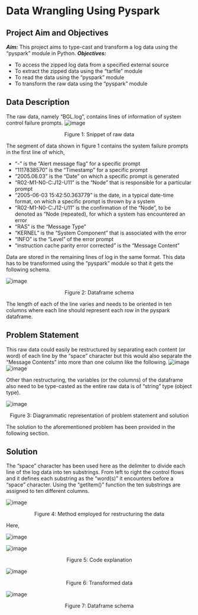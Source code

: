 # Data Wrangling Using Pyspark
## Project Aim and Objectives
___Aim:___
This project aims to type-cast and transform a log data using the “pyspark” module in Python.
___Objectives:___
- To access the zipped log data from a specified external source
- To extract the zipped data using the “tarfile” module
- To read the data using the “pyspark” module
- To transform the raw data using the “pyspark” module

## Data Description
The raw data, namely “BGL.log”, contains lines of information of system control failure prompts. 
![image](https://github.com/El-codificador/data-wrangling-using-pyspark/assets/91063835/5ebc6680-b83d-4e0c-82f9-cf56e2b781db)
<p><center>Figure 1: Snippet of raw data</center></p>

The segment of data shown in figure 1 contains the system failure prompts in the first line of which,
- “-” is the “Alert message flag” for a specific prompt
- “1117838570” is the “Timestamp” for a specific prompt
- “2005.06.03” is the “Date” on which a specific prompt is generated
- “R02-M1-N0-C:J12-U11” is the “Node” that is responsible for a particular prompt
- “2005-06-03 15:42:50.363779” is the date, in a typical date-time format, on which a specific prompt is thrown by a system
- “R02-M1-N0-C:J12-U11” is the confirmation of the “Node”, to be denoted as “Node (repeated), for which a system has encountered an error
- “RAS” is the “Message Type”
- “KERNEL” is the “System Component” that is associated with the error
- “INFO” is the “Level” of the error prompt
- “instruction cache parity error corrected” is the “Message Content”

Data are stored in the remaining lines of log in the same format. This data has to be transformed using the “pyspark” module so that it gets the following schema.

![image](https://github.com/El-codificador/data-wrangling-using-pyspark/assets/91063835/95e92408-8961-457c-ad54-07b543301b85)
<p><center>Figure 2: Dataframe schema</center></p>

The length of each of the line varies and needs to be oriented in ten columns where each line should represent each row in the pyspark dataframe.

## Problem Statement
This raw data could easily be restructured by separating each content (or word) of each line by the “space” character but this would also separate the “Message Contents” into more than one column like the following.
![image](https://github.com/El-codificador/data-wrangling-using-pyspark/assets/91063835/20c49cd2-dd19-486b-919b-55d1d2a2af5d)
![image](https://github.com/El-codificador/data-wrangling-using-pyspark/assets/91063835/7289f833-6258-45b8-89c4-0357096d642b)

Other than restructuring, the variables (or the columns) of the dataframe also need to be type-casted as the entire raw data is of “string” type (object type).

![image](https://github.com/El-codificador/data-wrangling-using-pyspark/assets/91063835/8d4d9cfa-3078-495a-b39d-e992a1352bb9)
<p><center>Figure 3: Diagrammatic representation of problem statement and solution</center></p>

The solution to the aforementioned problem has been provided in the following section.

## Solution

The “space” character has been used here as the delimiter to divide each line of the log data into ten substrings. From left to right the control flows and it defines each substring as the “word(s)” it encounters before a “space” character. Using the “getItem()” function the ten substrings are assigned to ten different columns.

![image](https://github.com/El-codificador/data-wrangling-using-pyspark/assets/91063835/c5b492aa-8de0-4785-a2de-6f89ceb67f37)
<p><center>Figure 4: Method employed for restructuring the data</center></p>

Here,

![image](https://github.com/El-codificador/data-wrangling-using-pyspark/assets/91063835/ceaeed94-d13e-433b-810e-c6ddc8b7fceb)

![image](https://github.com/El-codificador/data-wrangling-using-pyspark/assets/91063835/21358cb9-7c30-42fe-96a5-171766a6d5ca)
<p><center>Figure 5: Code explanation</center></p>

![image](https://github.com/El-codificador/data-wrangling-using-pyspark/assets/91063835/7d68b872-7c64-400c-a341-bdb90da9a300)
<p><center>Figure 6: Transformed data</center></p>

![image](https://github.com/El-codificador/data-wrangling-using-pyspark/assets/91063835/38746098-51b6-46ef-bc7d-aa56516ded68)
<p><center>Figure 7: Dataframe schema</center></p>
